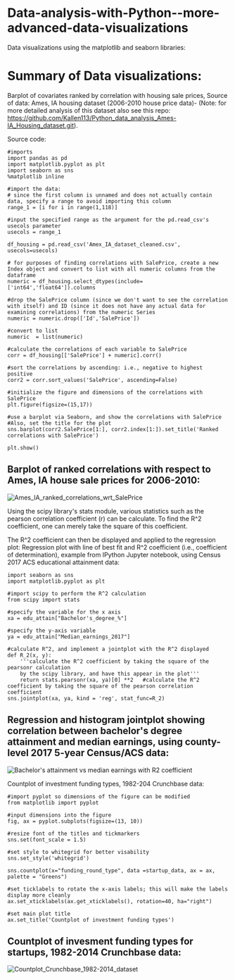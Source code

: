 # Data-analysis-with-Python--more-advanced-data-visualizations
Data visualizations using the matplotlib and seaborn libraries:

# Summary of Data visualizations:

Barplot of covariates ranked by correlation with housing sale prices, 
Source of data: Ames, IA housing dataset (2006-2010 house price data)- (Note: for more detailed analysis of this dataset also see this repo: https://github.com/Kallen113/Python_data_analysis_Ames-IA_Housing_dataset.git).

Source code:
```
#imports
import pandas as pd
import matplotlib.pyplot as plt
import seaborn as sns
%matplotlib inline

#import the data:
# since the first column is unnamed and does not actually contain data, specify a range to avoid importing this column
range_1 = [i for i in range(1,118)]

#input the specified range as the argument for the pd.read_csv's usecols parameter
usecols = range_1

df_housing = pd.read_csv('Amex_IA_dataset_cleaned.csv', usecols=usecols)

# for purposes of finding correlations with SalePrice, create a new Index object and convert to list with all numeric columns from the  dataframe
numeric = df_housing.select_dtypes(include=['int64','float64']).columns

#drop the SalePrice column (since we don't want to see the correlation with itself) and ID (since it does not have any actual data for examining correlations) from the numeric Series
numeric = numeric.drop(['Id','SalePrice']) 

#convert to list
numeric  = list(numeric)

#calculate the correlations of each variable to SalePrice
corr = df_housing[['SalePrice'] + numeric].corr()

#sort the correlations by ascending: i.e., negative to highest positive
corr2 = corr.sort_values('SalePrice', ascending=False)

#initialize the figure and dimensions of the correlations with SalePrice
plt.figure(figsize=(15,17))

#use a barplot via Seaborn, and show the correlations with SalePrice
#Also, set the title for the plot
sns.barplot(corr2.SalePrice[1:], corr2.index[1:]).set_title('Ranked correlations with SalePrice')
                   
plt.show()
```
## Barplot of ranked correlations with respect to Ames, IA house sale prices for 2006-2010:
![Ames_IA_ranked_correlations_wrt_SalePrice](https://user-images.githubusercontent.com/35751364/55116926-41c91080-50a6-11e9-876f-a2886d7b007c.png)


Using the scipy library's stats module, various statistics such as the pearson correlation coefficient (r) can be calculate. To find the R^2
coefficient, one can merely take the square of this coefficient. 

The R^2 coefficient can then be displayed and applied to the regression plot:
Regression plot with line of best fit and R^2 coefficient (i.e., coefficient of determination), example from IPython Jupyter notebook, using Census 2017 ACS educational attainment data:
```
import seaborn as sns
import matplotlib.pyplot as plt

#import scipy to perform the R^2 calculation
from scipy import stats

#specify the variable for the x axis
xa = edu_attain["Bachelor's_degree_%"]

#specify the y-axis variable
ya = edu_attain["Median_earnings_2017"]

#calculate R^2, and implement a jointplot with the R^2 displayed
def R_2(x, y):
    '''calculate the R^2 coefficient by taking the square of the pearsonr calculation
    by the scipy library, and have this appear in the plot'''
    return stats.pearsonr(xa, ya)[0] **2   #calculate the R^2 coefficient by taking the square of the pearson correlation coefficient
sns.jointplot(xa, ya, kind = 'reg', stat_func=R_2)

```
## Regression and histogram jointplot showing correlation between bachelor's degree attainment and median earnings, using county-level 2017 5-year Census/ACS data:
![Bachelor's attainment vs median earnings with R2 coefficient](https://user-images.githubusercontent.com/35751364/55039148-50e58b00-4fe0-11e9-8744-8d264b515aad.png)

Countplot of investment funding types, 1982-204 Crunchbase data:
```
#import pyplot so dimensions of the figure can be modified
from matplotlib import pyplot

#input dimensions into the figure
fig, ax = pyplot.subplots(figsize=(13, 10))

#resize font of the titles and tickmarkers
sns.set(font_scale = 1.5)

#set style to whitegrid for better visability
sns.set_style('whitegrid')

sns.countplot(x="funding_round_type", data =startup_data, ax = ax, palette = "Greens")

#set ticklabels to rotate the x-axis labels; this will make the labels display more cleanly
ax.set_xticklabels(ax.get_xticklabels(), rotation=40, ha="right")

#set main plot title
ax.set_title('Countplot of investment funding types')

```
## Countplot of invesment funding types for startups, 1982-2014 Crunchbase data:
![Countplot_Crunchbase_1982-2014_dataset](https://user-images.githubusercontent.com/35751364/55042644-b2612600-4fef-11e9-8ca0-ba0659d78703.png)
